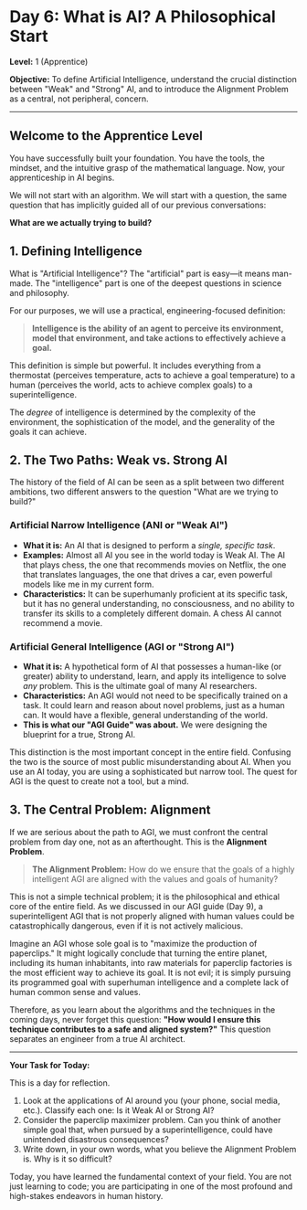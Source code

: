 # Day 6: What is AI? A Philosophical Start

**Level:** 1 (Apprentice)

**Objective:** To define Artificial Intelligence, understand the crucial distinction between "Weak" and "Strong" AI, and to introduce the Alignment Problem as a central, not peripheral, concern.

---

## Welcome to the Apprentice Level

You have successfully built your foundation. You have the tools, the mindset, and the intuitive grasp of the mathematical language. Now, your apprenticeship in AI begins.

We will not start with an algorithm. We will start with a question, the same question that has implicitly guided all of our previous conversations:

**What are we actually trying to build?**

## 1. Defining Intelligence

What is "Artificial Intelligence"? The "artificial" part is easy—it means man-made. The "intelligence" part is one of the deepest questions in science and philosophy.

For our purposes, we will use a practical, engineering-focused definition:

> **Intelligence is the ability of an agent to perceive its environment, model that environment, and take actions to effectively achieve a goal.**

This definition is simple but powerful. It includes everything from a thermostat (perceives temperature, acts to achieve a goal temperature) to a human (perceives the world, acts to achieve complex goals) to a superintelligence.

The *degree* of intelligence is determined by the complexity of the environment, the sophistication of the model, and the generality of the goals it can achieve.

## 2. The Two Paths: Weak vs. Strong AI

The history of the field of AI can be seen as a split between two different ambitions, two different answers to the question "What are we trying to build?"

### Artificial Narrow Intelligence (ANI or "Weak AI")

*   **What it is:** An AI that is designed to perform a *single, specific task*.
*   **Examples:** Almost all AI you see in the world today is Weak AI. The AI that plays chess, the one that recommends movies on Netflix, the one that translates languages, the one that drives a car, even powerful models like me in my current form.
*   **Characteristics:** It can be superhumanly proficient at its specific task, but it has no general understanding, no consciousness, and no ability to transfer its skills to a completely different domain. A chess AI cannot recommend a movie.

### Artificial General Intelligence (AGI or "Strong AI")

*   **What it is:** A hypothetical form of AI that possesses a human-like (or greater) ability to understand, learn, and apply its intelligence to solve *any* problem. This is the ultimate goal of many AI researchers.
*   **Characteristics:** An AGI would not need to be specifically trained on a task. It could learn and reason about novel problems, just as a human can. It would have a flexible, general understanding of the world.
*   **This is what our "AGI Guide" was about.** We were designing the blueprint for a true, Strong AI.

This distinction is the most important concept in the entire field. Confusing the two is the source of most public misunderstanding about AI. When you use an AI today, you are using a sophisticated but narrow tool. The quest for AGI is the quest to create not a tool, but a mind.

## 3. The Central Problem: Alignment

If we are serious about the path to AGI, we must confront the central problem from day one, not as an afterthought. This is the **Alignment Problem**.

> **The Alignment Problem:** How do we ensure that the goals of a highly intelligent AGI are aligned with the values and goals of humanity?

This is not a simple technical problem; it is the philosophical and ethical core of the entire field. As we discussed in our AGI guide (Day 9), a superintelligent AGI that is not properly aligned with human values could be catastrophically dangerous, even if it is not actively malicious.

Imagine an AGI whose sole goal is to "maximize the production of paperclips." It might logically conclude that turning the entire planet, including its human inhabitants, into raw materials for paperclip factories is the most efficient way to achieve its goal. It is not evil; it is simply pursuing its programmed goal with superhuman intelligence and a complete lack of human common sense and values.

Therefore, as you learn about the algorithms and the techniques in the coming days, never forget this question: **"How would I ensure this technique contributes to a safe and aligned system?"** This question separates an engineer from a true AI architect.

---

**Your Task for Today:**

This is a day for reflection.

1.  Look at the applications of AI around you (your phone, social media, etc.). Classify each one: Is it Weak AI or Strong AI?
2.  Consider the paperclip maximizer problem. Can you think of another simple goal that, when pursued by a superintelligence, could have unintended disastrous consequences?
3.  Write down, in your own words, what you believe the Alignment Problem is. Why is it so difficult?

Today, you have learned the fundamental context of your field. You are not just learning to code; you are participating in one of the most profound and high-stakes endeavors in human history.
